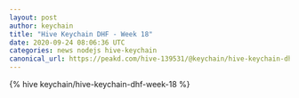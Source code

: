 ```yaml
---
layout: post
author: keychain
title: "Hive Keychain DHF - Week 18"
date: 2020-09-24 08:06:36 UTC
categories: news nodejs hive-keychain
canonical_url: https://peakd.com/hive-139531/@keychain/hive-keychain-dhf-week-18
---
```

{% hive keychain/hive-keychain-dhf-week-18 %}
